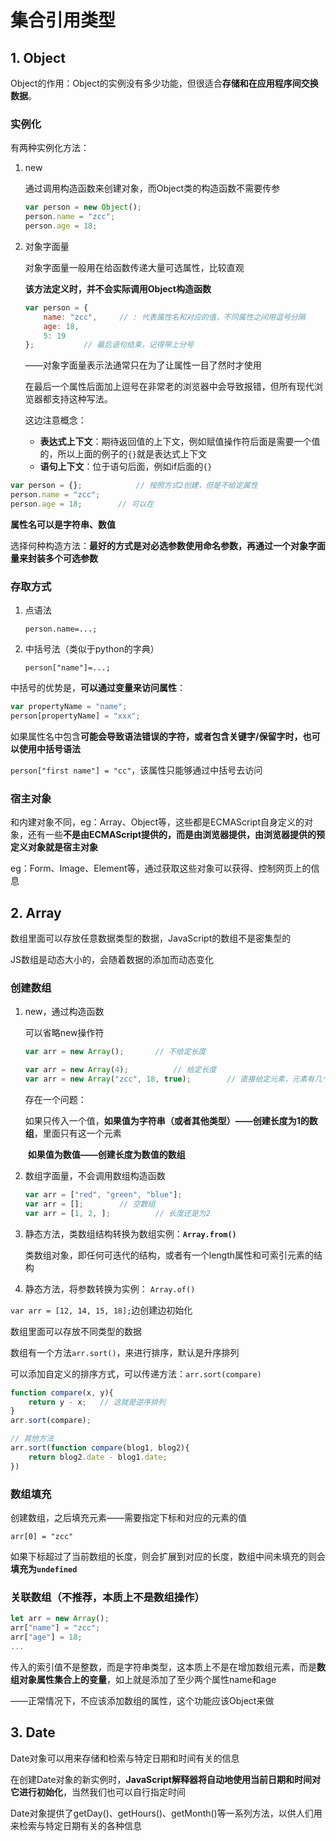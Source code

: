 # 集合引用类型

## 1. Object

Object的作用：Object的实例没有多少功能，但很适合**存储和在应用程序间交换数据**。

### 实例化

有两种实例化方法：

1. new

   通过调用构造函数来创建对象，而Object类的构造函数不需要传参

   ```javascript
   var person = new Object();
   person.name = "zcc";
   person.age = 18;
   ```

2. 对象字面量

   对象字面量一般用在给函数传递大量可选属性，比较直观

   **该方法定义时，并不会实际调用Object构造函数**

   ```javascript
   var person = {
       name: "zcc",		// : 代表属性名和对应的值，不同属性之间用逗号分隔
       age: 18,
       5: 19
   };			// 最后语句结束，记得带上分号
   ```

   ——对象字面量表示法通常只在为了让属性一目了然时才使用

   在最后一个属性后面加上逗号在非常老的浏览器中会导致报错，但所有现代浏览器都支持这种写法。

   这边注意概念：

   - **表达式上下文**：期待返回值的上下文，例如赋值操作符后面是需要一个值的，所以上面的例子的`{}`就是表达式上下文
   - **语句上下文**：位于语句后面，例如if后面的`{}`

```javascript
var person = {};			// 按照方式2创建，但是不给定属性
person.name = "zcc";
person.age = 18;		// 可以在
```

**属性名可以是字符串、数值**

选择何种构造方法：**最好的方式是对必选参数使用命名参数，再通过一个对象字面量来封装多个可选参数**

### 存取方式

1. 点语法

   `person.name=...;`

2. 中括号法（类似于python的字典）

   `person["name"]=...;`

中括号的优势是，**可以通过变量来访问属性**：

```javascript
var propertyName = "name";
person[propertyName] = "xxx";
```

如果属性名中包含**可能会导致语法错误的字符，或者包含关键字/保留字时，也可以使用中括号语法**

`person["first name"] = "cc"`，该属性只能够通过中括号去访问

### 宿主对象

和内建对象不同，eg：Array、Object等，这些都是ECMAScript自身定义的对象，还有一些**不是由ECMAScript提供的，而是由浏览器提供，由浏览器提供的预定义对象就是宿主对象**

eg：Form、Image、Element等，通过获取这些对象可以获得、控制网页上的信息

## 2. Array

数组里面可以存放任意数据类型的数据，JavaScript的数组不是密集型的

JS数组是动态大小的，会随着数据的添加而动态变化

### 创建数组

1. new，通过构造函数

   可以省略new操作符

   ```javascript
   var arr = new Array();		// 不给定长度
   
   var arr = new Array(4);			// 给定长度
   var arr = new Array("zcc", 18, true);		// 直接给定元素，元素有几个，数组就有多长
   ```

   存在一个问题：

   如果只传入一个值，**如果值为字符串（或者其他类型）——创建长度为1的数组**，里面只有这一个元素

   ​								**如果值为数值——创建长度为数值的数组**

2. 数组字面量，不会调用数组构造函数

   ```javascript
   var arr = ["red", "green", "blue"];
   var arr = [];		// 空数组
   var arr = [1, 2, ];			// 长度还是为2
   ```

3. 静态方法，类数组结构转换为数组实例：**`Array.from()`** 

   类数组对象，即任何可迭代的结构，或者有一个length属性和可索引元素的结构

   

4. 静态方法，将参数转换为实例： `Array.of()`



`var arr = [12, 14, 15, 18];`边创建边初始化

数组里面可以存放不同类型的数据

数组有一个方法`arr.sort()`，来进行排序，默认是升序排列

可以添加自定义的排序方式，可以传递方法：`arr.sort(compare)`

```javascript
function compare(x, y){
    return y - x;	// 这就是逆序排列
}
arr.sort(compare);

// 其他方法
arr.sort(function compare(blog1, blog2){
    return blog2.date - blog1.date;
})
```

### 数组填充

创建数组，之后填充元素——需要指定下标和对应的元素的值

`arr[0] = "zcc"`

如果下标超过了当前数组的长度，则会扩展到对应的长度，数组中间未填充的则会**填充为`undefined`**

### 关联数组（不推荐，本质上不是数组操作）

```javascript
let arr = new Array();
arr["name"] = "zcc";
arr["age"] = 18;
...
```

传入的索引值不是整数，而是字符串类型，这本质上不是在增加数组元素，而是**数组对象属性集合上的变量**，如上就是添加了至少两个属性name和age

——正常情况下，不应该添加数组的属性，这个功能应该Object来做

## 3. Date

Date对象可以用来存储和检索与特定日期和时间有关的信息

在创建Date对象的新实例时，**JavaScript解释器将自动地使用当前日期和时间对它进行初始化**，当然我们也可以自行指定时间

Date对象提供了getDay()、getHours()、getMonth()等一系列方法，以供人们用来检索与特定日期有关的各种信息